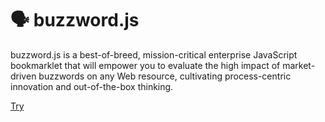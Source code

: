 
# 🗣 buzzword.js

buzzword.js is a best-of-breed, mission-critical enterprise JavaScript bookmarklet that will empower you to evaluate the high impact of market-driven buzzwords on any Web resource, cultivating process-centric innovation and out-of-the-box thinking.

[Try](https://2kabhishek.github.io/buzzword.js/)
